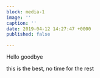 ```yaml
---
block: media-1
image: ''
caption: ''
date: 2019-04-12 14:27:47 +0000
published: false

---
```

Hello goodbye

this is the best, no time for the rest